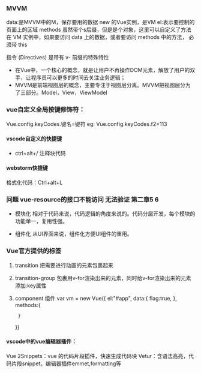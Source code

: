 ### MVVM
data:是MVVM中的M，保存要用的数据
new 的Vue实例，是VM
el:表示要控制的页面上的区域
methods 虽然带个s后缀，但是是个对象，这里可以自定义了方法 
在 VM 实例中，如果要访问 data 上的数据，或者要访问 methods 中的方法， 必须带 this

指令 (Directives) 是带有 v- 前缀的特殊特性
+ 在Vue中，一个核心的概念，就是让用户不再操作DOM元素，解放了用户的双手，让程序员可以更多的时间去关注业务逻辑；
+ MVVM是前端视图层的概念，主要专注于视图层分离。MVVM把视图层分为了三部分。Model，View，ViewModel

### vue自定义全局按键修饰符：
Vue.config.keyCodes.键名=键符
eg: Vue.config.keyCodes.f2=113




#### vscode自定义的快捷键
- ctrl+alt+/ 注释块代码

#### webstorm快捷键
格式化代码：Ctrl+alt+L
### 问题 vue-resource的接口不能访问 无法验证 第二章5 6

+ 模块化
 相对于代码来说，代码逻辑的角度来说的。代码分层开发，每个模块的功能单一，复用性强。

+ 组件化
从UI界面来说，组件化方便UI组件的重用。

### Vue官方提供的标签
1. transition 把需要进行动画的元素包裹起来
2. transition-group 包裹用v-for渲染出来的元素，同时给v-for渲染出来的元素添加:key属性
3. component 组件 <component :is="组件变量名（在data中）"> </component>
var vm = new Vue({
        el:"#app",
        data:{
            flag:true,
        },
        methods:{

        }
    })

#### vscode中的vue编辑器插件：
Vue 2Snippets：vue 的代码片段插件，快速生成代码块
Vetur：含语法高亮，代码片段snippet，编辑器插件emmet,formatting等